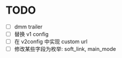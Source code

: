 # TODO

- [ ] dmm trailer
- [ ] 替换 v1 config
- [ ] 在 v2config 中实现 custom url
- [ ] 修改某些字段为枚举: soft_link, main_mode
